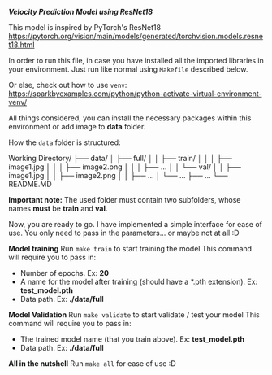 ***Velocity Prediction Model using ResNet18***

This model is inspired by PyTorch's ResNet18 
<a>https://pytorch.org/vision/main/models/generated/torchvision.models.resnet18.html</a>

In order to run this file, in case you have installed all the imported libraries in your environment. Just run like normal using <code>Makefile</code> described below. 

Or else, check out how to use <code>venv</code>:
<a>https://sparkbyexamples.com/python/python-activate-virtual-environment-venv/</a>

All things considered, you can install the necessary packages within this environment or add image to <b>data</b> folder.

How the <code>data</code> folder is structured:

Working Directory/
├── data/
│   ├── full/
│   │   ├── train/
│   │   │   ├── image1.jpg
│   │   │   ├── image2.png
│   │   │   ├── ...
│   │   └── val/
│   │       ├── image1.jpg
│   │       ├── image2.png
│   │       ├── ...
│   └── ...
├── ...
└── README.MD

**Important note:** The used folder must contain two subfolders, whose names **must** be **train** and **val**.

Now, you are ready to go. I have implemented a simple interface for ease of use. You only need to pass in the parameters... or maybe not at all :D 

**Model training**
Run <code>make train</code> to start training the model
This command will require you to pass in:
<ul>
    <li>Number of epochs. Ex: <b>20</b></li>
    <li>A name for the model after training (should have a *.pth extension). Ex: <b>test_model.pth</b></li>
    <li>Data path. Ex: <b>./data/full</b></li>
</ul>

**Model Validation**
Run <code>make validate</code> to start validate / test your model
This command will require you to pass in:
<ul>
    <li>The trained model name (that you train above). Ex: <b>test_model.pth</b></li>
    <li>Data path. Ex: <b>./data/full</b></li>
</ul>

**All in the nutshell**
Run <code>make all</code> for ease of use :D
